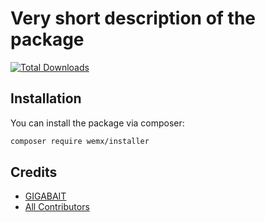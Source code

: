 # Very short description of the package

[![Total Downloads](https://img.shields.io/packagist/dt/billing/commands.svg?style=flat-square)](https://packagist.org/packages/billing/commands)

## Installation

You can install the package via composer:

```bash
composer require wemx/installer
```

## Credits

-   [GIGABAIT](https://github.com/billing)
-   [All Contributors](../../contributors)
